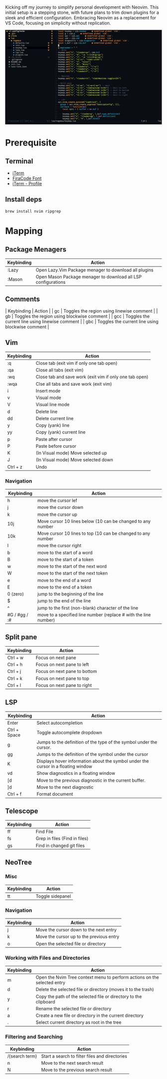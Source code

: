 Kicking off my journey to simplify personal development with Neovim. This initial setup is a stepping stone, with future plans to trim down plugins for a sleek and efficient configuration.
Embracing Neovim as a replacement for VS Code, focusing on simplicity without replication.

![nvim config](./nvim.png)

# Prerequisite
## Terminal
- [iTerm](https://iterm2.com/)
- [FiraCode Font](https://www.nerdfonts.com/font-downloads)
- [iTerm - Profile](./iTerm/iTermProfile-Default.json)

## Install deps
```
brew install nvim ripgrep
```

# Mapping
## Package Menagers
| Keybinding | Action |
| --- | --- |
| :Lazy | Open Lazy.Vim Package menager to download all plugins |
| :Mason | Open Mason Package menager to download all LSP configurations |

## Comments
| Keybinding | Action |
| gc | Toggles the region using linewise comment |
| gb | Toggles the region using blockwise comment |
| gcc | Toggles the current line using linewise comment |
| gbc | Toggles the current line using blockwise comment |

## Vim
| Keybinding | Action |
| --- | --- |
| :q | Close tab (exit vim if only one tab open) |
| :qa | Close all tabs (exit vim) |
| :wq | Close tab and save work (exit vim if only one tab open) |
| :wqa| Clse all tabs and save work (exit vim) | 
| i | Insert mode |
| v | Visual mode |
| V | Visual line mode |
| d | Delete line |
| dd | Delete current line |
| y | Copy (yank) line |
| yy | Copy (yank) current line |
| p | Paste after cursor |
| P | Paste before cursor |
| K | (In Visual mode) Move selected up |
| J | (In Visual mode) Move selected down |
| Ctrl + z | Undo |

### Navigation 
| Keybinding | Action |
| --- | --- |
| h | move the cursor lef |
| j | move the cursor down
| k | move the cursor up
| 10j | Move cursor 10 lines below (10 can be changed to any number |
| 10k | Move cursor 10 lines to top (10 can be changed to any number |
| l | move the cursor right
| b | move to the start of a word
| B | move to the start of a token
| w | move to the start of the next word
| W | move to the start of the next token
| e | move to the end of a word
| E | move to the end of a token
| 0 (zero) | jump to the beginning of the line
| $ | jump to the end of the line
| ^ | jump to the first (non-blank) character of the line
| #G / #gg / :# | move to a specified line number (replace # with the line number)

## Split pane
| Keybinding | Action |
| --- | --- |
| Ctrl + w | Focus on next pane |
| Ctrl + h | Focus on next pane to left |
| Ctrl + j | Focus on next pane to bottom |
| Ctrl + k | Focus on next pane to top |
| Ctrl + l | Focus on next pane to right |

## LSP 
| Keybinding | Action |
| --- | --- |
| Enter | Select autocompletion |
| Ctrl + Space | Toggle autocomplete dropdown |
| <leader>g | Jumps to the definition of the type of the symbol under the cursor. |
| <leader>gg | Jumps to the definition of the symbol under the cursor | 
| K | Displays hover information about the symbol under the cursor in a floating window |
| <leader>vd | Show diagnostics in a floating window |
| [d | Move to the previous diagnostic in the current buffer. |
| ]d | Move to the next diagnostic |
| Ctrl + f | Format document |

## Telescope
| Keybinding | Action |
| --- | --- |
| <leader>ff | Find File |
| <leader>fs | Grep in files (Find in files) |
| <leader>gs | Find in  changed git files |

## NeoTree
### Misc
| Keybinding | Action |
| --- | --- |
| <leader>tt | Toggle sidepanel | 

### Navigation
| Keybinding | Action |
| --- | --- | 
| j	| Move the cursor down to the next entry |
| k | Move the cursor up to the previous entry |
| o	| Open the selected file or directory | 

### Working with Files and Directories

| Keybinding | Action |
| --- | --- |
| m | Open the Nvim Tree context menu to perform actions on the selected entry |
| d	| Delete the selected file or directory (moves it to the trash) |
| y	| Copy the path of the selected file or directory to the clipboard |
| r | Rename the selected file or directory | 
| a | Create a new file or directory in the current directory |
| . | Select current directory as root in the tree |


### Filtering and Searching

| Keybinding | Action |
| --- | --- |
| /{search term} | Start a search to filter files and directories |
| n | Move to the next search result |
| N | Move to the previous search result | 
